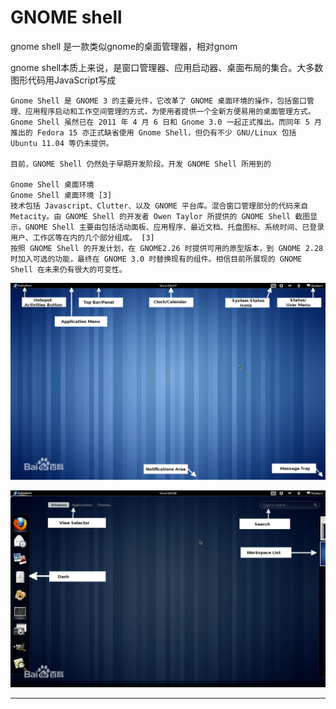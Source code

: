 # GNOME shell

gnome shell 是一款类似gnome的桌面管理器，相对gnom

gnome shell本质上来说，是窗口管理器、应用启动器、桌面布局的集合。大多数图形代码用JavaScript写成

```
Gnome Shell 是 GNOME 3 的主要元件，它改革了 GNOME 桌面环境的操作，包括窗口管理、应用程序启动和工作空间管理的方式，为使用者提供一个全新方便易用的桌面管理方式。Gnome Shell 虽然已在 2011 年 4 月 6 日和 Gnome 3.0 一起正式推出。而同年 5 月推出的 Fedora 15 亦正式缺省使用 Gnome Shell，但仍有不少 GNU/Linux 包括 Ubuntu 11.04 等仍未提供。

目前，GNOME Shell 仍然处于早期开发阶段。开发 GNOME Shell 所用到的

Gnome Shell 桌面环境
Gnome Shell 桌面环境 [3]  
技术包括 Javascript、Clutter、以及 GNOME 平台库。混合窗口管理部分的代码来自 Metacity。由 GNOME Shell 的开发者 Owen Taylor 所提供的 GNOME Shell 截图显示，GNOME Shell 主要由包括活动面板、应用程序、最近文档、托盘图标、系统时间、已登录用户、工作区等在内的几个部分组成。 [3]  
按照 GNOME Shell 的开发计划，在 GNOME2.26 时提供可用的原型版本，到 GNOME 2.28 时加入可选的功能，最终在 GNOME 3.0 时替换现有的组件。相信目前所展现的 GNOME Shell 在未来仍有很大的可变性。
```

![20200501_231133_30](image/20200501_231133_30.png)

![20200501_231215_49](image/20200501_231215_49.png)

---

